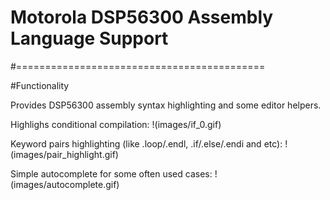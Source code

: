 # Motorola DSP56300 Assembly Language Support
#===========================================

#Functionality

Provides DSP56300 assembly syntax highlighting and some editor helpers. 

Highlighs conditional compilation:
!(images/if_0.gif)

Keyword pairs highlighting (like .loop/.endl, .if/.else/.endi and etc):
!(images/pair_highlight.gif)

Simple autocomplete for some often used cases:
!(images/autocomplete.gif)
